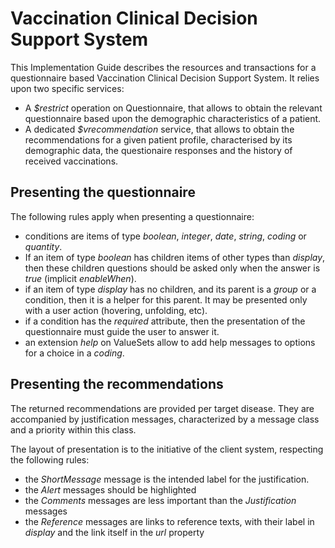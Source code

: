 # Vaccination Clinical Decision Support System

This Implementation Guide describes the resources and transactions for a questionnaire based Vaccination Clinical Decision Support System.
It relies upon two specific services:
- A *$restrict* operation on Questionnaire, that allows to obtain the relevant questionnaire based upon the demographic characteristics of a patient.
- A dedicated *$vrecommendation* service, that allows to obtain the recommendations for a given patient profile, characterised by its demographic data, the questionaire responses and the history of received vaccinations.

## Presenting the questionnaire

The following rules apply when presenting a questionnaire:

- conditions are items of type *boolean*, *integer*, *date*, *string*, *coding* or *quantity*.
- If an item of type *boolean* has children items of other types than *display*, then these children questions should be asked only when the answer is *true* (implicit *enableWhen*).
- if an item of type *display* has no children, and its parent is a *group* or a condition, then it is a helper for this parent. It may be presented only with a user action (hovering, unfolding, etc).
- if a condition has the *required* attribute, then the presentation of the questionnaire must guide the user to answer it.
- an extension *help* on ValueSets allow to add help messages to options for a choice in a *coding*.

## Presenting the recommendations

The returned recommendations are provided per target disease. They are accompanied by justification messages, characterized by a message class and a priority within this class. 

The layout of presentation is to the initiative of the client system, respecting the following rules:

- the *ShortMessage* message is the intended label for the justification.
- the *Alert* messages should be highlighted 
- the *Comments* messages are less important than the *Justification* messages
- the *Reference* messages are links to reference texts, with their label in *display* and the link itself in the *url* property

